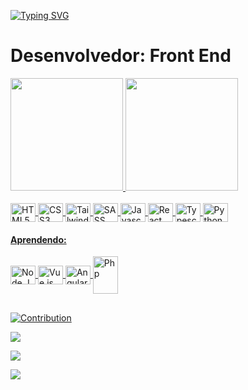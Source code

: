 

[![Typing SVG](https://readme-typing-svg.herokuapp.com/?color=2e7fec&size=35&center=true&vCenter=true&width=1000&lines=Olá,+MEU+NOME+É+JULIO+GABRIEL+SANTOS+MARTINS;+tenho+22+Anos;Moro+Em+Barueri,+SP;E+Estou+Estudando+Na+NewTab+Academy;Seja+Bem-vindo!+:%29)](https://git.io/typing-svg)

<h1> Desenvolvedor: Front End </h1>


<div>
  
  <a href="https://github.com/julio-2001">
  <img  height="180em" src="https://github-readme-stats.vercel.app/api?username=julio-2001&count_private=true&show_icons=true&locale=pt-br&include_all_commit=true&&bg_color=000000&text_color=fbf6ffff&icon_color=09b43aff")/>

 <img height="180em" src= "https://github-readme-stats.vercel.app/api/top-langs/?username=julio-2001&layout=compact&theme=dark&bg_color=000000&title_color=618ed9&text_color=faf8f8&locale=pt-BR&langs_count=10"/>  
    
</div>
  
<div style="display:inline_block"><br>
  
  <img title="HTML" align="center" alt="HTML5" height="30" width="40" src="https://cdn.jsdelivr.net/gh/devicons/devicon/icons/html5/html5-original.svg"  />
  <img title="CSS" align="center" alt="CSS3"  height="30" width="40" src="https://cdn.jsdelivr.net/gh/devicons/devicon/icons/css3/css3-original.svg" />
  <img title="TailwindCSS" align="center" alt="TailwindCSS" height="30" width="40"  src="https://cdn.jsdelivr.net/gh/devicons/devicon/icons/tailwindcss/tailwindcss-plain.svg"/>
  <img title="Sass" align="center" alt="SASS"  height="30" width="40" src="https://cdn.jsdelivr.net/gh/devicons/devicon/icons/sass/sass-original.svg" />
  <img title="Javascript" align="center" alt="Javascrip" height="30" width="40" 
  src="https://cdn.jsdelivr.net/gh/devicons/devicon/icons/javascript/javascript-original.svg"/>
   <img title="React" align="center" alt="React" height="30" width="40" 
   src="https://cdn.jsdelivr.net/gh/devicons/devicon/icons/react/react-original.svg"/>
  <img title="Typescript" align="center" alt="Typescript" height="30" width="40"  src="https://cdn.jsdelivr.net/gh/devicons/devicon/icons/typescript/typescript-original.svg"/>
  
  <img title="Python" align="center" alt="Python" height="30" width="40" src="https://cdn.jsdelivr.net/gh/devicons/devicon/icons/python/python-original.svg"/>
        
</div>

  #### Aprendendo:
  
  <div>
   <img title="Node.JS" align="center" alt="Node.JS" height="30" width="40" src="https://cdn.jsdelivr.net/gh/devicons/devicon/icons/nodejs/nodejs-original.svg"/>
  <img title="Vue.JS" align="center" alt="Vue.js" height="30" width="40" src="https://cdn.jsdelivr.net/gh/devicons/devicon/icons/vuejs/vuejs-original.svg"/>
  <img title="Angular.JS" align="center" alt="Angular.JS" height="30" width="40" src="https://cdn.jsdelivr.net/gh/devicons/devicon/icons/angularjs/angularjs-original.svg"/>
  <img title="Php" align="center" alt="Php" height="60" width="40" src="https://cdn.jsdelivr.net/gh/devicons/devicon/icons/php/php-original.svg">
      
</div>


##

![Contribution](https://activity-graph.herokuapp.com/graph?username=julio-2001&theme=gotham&hide_border=true&area=true&)

  
<div >
    <a  href="https://www.linkedin.com/in/julio-martins2001/" target="_blank"> <img src="https://img.shields.io/badge/LinkedIn-0077B5?style=for-the-  badge&logo=linkedin&logoColor=white"  target="_blank"></a>
  
  <a href="mailto:julio2001martins@gmail.com" ><img src="https://img.shields.io/badge/Gmail-D14836?style=for-the-badge&logo=gmail&logoColor=white"></a>
  
  <a href="https://codepen.io/julio-2001-the-scripter"> <img src="https://img.shields.io/badge/Codepen-000000?style=for-the-badge&logo=codepen&logoColor=white"> </a>
  
</div>
  

